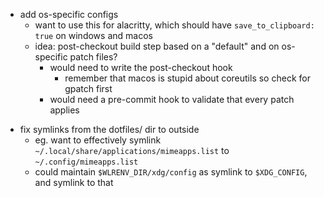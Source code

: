 * add os-specific configs
  * want to use this for alacritty, which should have `save_to_clipboard: true` on windows and macos
  * idea: post-checkout build step based on a "default" and on os-specific patch files?
    * would need to write the post-checkout hook
      * remember that macos is stupid about coreutils so check for gpatch first
    * would need a pre-commit hook to validate that every patch applies
- fix symlinks from the dotfiles/ dir to outside
  - eg. want to effectively symlink `~/.local/share/applications/mimeapps.list` to `~/.config/mimeapps.list`
  - could maintain `$WLRENV_DIR/xdg/config` as symlink to `$XDG_CONFIG`, and symlink to that
